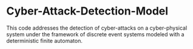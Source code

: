 # Cyber-Attack-Detection-Model
This code addresses the detection of cyber-attacks on a cyber-physical system under the framework of discrete event systems modeled with a deterministic finite automaton.
